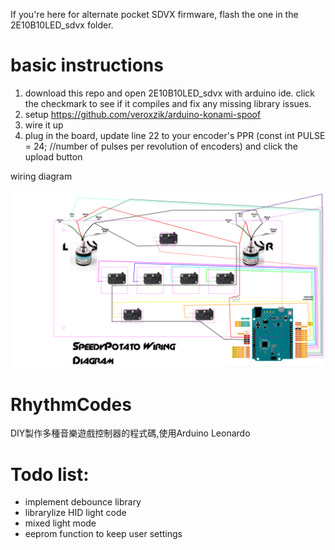 If you're here for alternate pocket SDVX firmware, flash the one in the 2E10B10LED_sdvx folder.

# basic instructions
1. download this repo and open 2E10B10LED_sdvx with arduino ide.  click the checkmark to see if it compiles and fix any missing library issues.
2. setup https://github.com/veroxzik/arduino-konami-spoof
3. wire it up
4. plug in the board, update line 22 to your encoder's PPR (const int PULSE = 24;  //number of pulses per revolution of encoders) and click the upload button

wiring diagram

![wiring](wiring.png)

# RhythmCodes
DIY製作多種音樂遊戲控制器的程式碼,使用Arduino Leonardo

# Todo list:
* implement debounce library
* librarylize HID light code
* mixed light mode
* eeprom function to keep user settings
